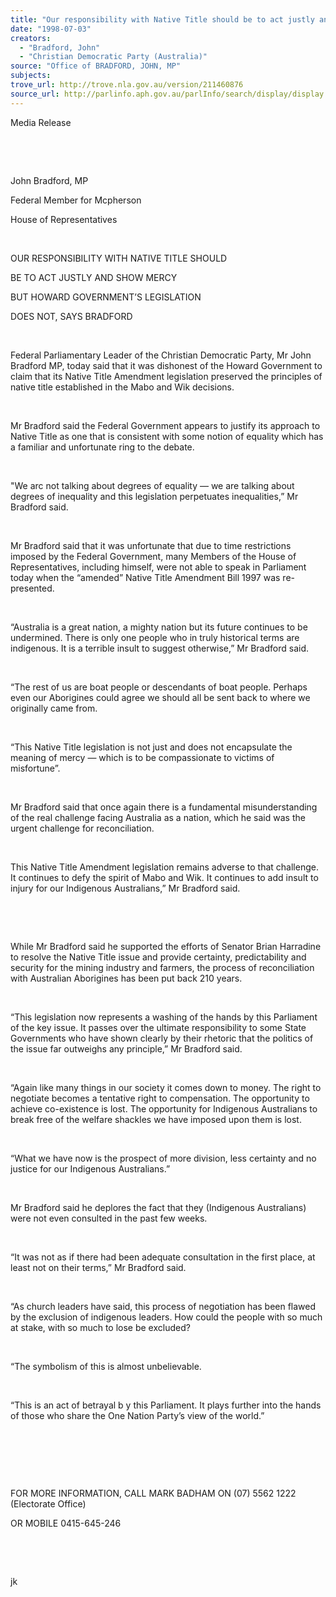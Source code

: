 ```yaml
---
title: "Our responsibility with Native Title should be to act justly and show mercy but Howard Government's legislation does not, says Bradford."
date: "1998-07-03"
creators:
  - "Bradford, John"
  - "Christian Democratic Party (Australia)"
source: "Office of BRADFORD, JOHN, MP"
subjects:
trove_url: http://trove.nla.gov.au/version/211460876
source_url: http://parlinfo.aph.gov.au/parlInfo/search/display/display.w3p;query=Id%3A%22media/pressrel/KE605%22
---
```


   

  Media Release

  

  

  John Bradford, MP

  Federal Member for Mcpherson

  House of Representatives

  

  OUR RESPONSIBILITY WITH NATIVE TITLE SHOULD

  BE TO ACT JUSTLY AND SHOW MERCY

  BUT HOWARD GOVERNMENT’S LEGISLATION

  DOES NOT, SAYS BRADFORD

  

  Federal Parliamentary Leader  of the Christian Democratic Party, 
Mr John Bradford MP, today said that it was dishonest of the Howard 
Government to claim that its Native Title Amendment legislation preserved 
the principles of native title established in the Mabo and Wik decisions.

  

 Mr Bradford said the Federal Government appears to 
justify its approach to Native Title as one that is consistent with 
some notion of equality which has a familiar and unfortunate ring to 
the debate.

  

 "We arc not talking about degrees of equality 
— we are talking about degrees of inequality and this legislation 
perpetuates inequalities,” Mr Bradford said.

  

 Mr Bradford said that it was unfortunate that due 
to time restrictions imposed by the Federal Government, many Members 
of the House of Representatives, including himself, were not able to 
speak in Parliament today when the “amended” Native Title Amendment 
Bill 1997 was re-presented.

  

 “Australia is a great nation, a mighty nation but 
its future continues to be undermined. There is only one people who 
in truly historical terms are indigenous. It is a terrible insult to 
suggest otherwise,” Mr Bradford said.

  

 “The rest of us are boat people or descendants of 
boat people. Perhaps even our Aborigines could agree we should all be 
sent back to where we originally came from.

  

 “This Native Title legislation is not just and does 
not encapsulate the meaning of mercy — which is to be compassionate 
to victims of misfortune”.

  

 Mr Bradford said that once again there is a fundamental 
misunderstanding of the real challenge facing Australia as a nation, 
which he said was the urgent challenge for reconciliation.

  

 This Native Title Amendment legislation remains adverse 
to that challenge. It continues to defy the spirit of Mabo and Wik. 
It continues to add insult to injury for our Indigenous Australians,” 
Mr Bradford said.

  

  

 While Mr Bradford said he supported the efforts of 
Senator Brian Harradine to resolve the Native Title issue and provide 
certainty, predictability and security for the mining industry and farmers, 
the process of reconciliation with Australian Aborigines has been put 
back 210 years.

  

 “This legislation now represents a washing of the 
hands by this Parliament of the key issue. It passes over the ultimate 
responsibility to some State Governments who have shown clearly by their 
rhetoric that the politics of the issue far outweighs any principle,” 
Mr Bradford said.

  

 “Again like many things in our society it comes 
down to money. The right to negotiate becomes a tentative right to compensation. 
The opportunity to achieve co-existence is lost. The opportunity for 
Indigenous Australians to break free of the welfare shackles we have 
imposed upon them is lost.

  

 “What we have now is the prospect of more division, 
less certainty and no justice for our Indigenous Australians.”

  

 Mr Bradford said he deplores the fact that they (Indigenous 
Australians) were not even consulted in the past few weeks.

  

 “It was not as if there had been adequate consultation 
in the first place, at least not on their terms,” Mr Bradford said.

  

 “As church leaders have said, this process of negotiation 
has been flawed by the exclusion of indigenous leaders. How could the 
people with so much at stake, with so much to lose be excluded?

  

  “The symbolism of this is almost unbelievable.

  

  “This is an act of betrayal b y this Parliament. It plays 
further into the hands of those who share the One Nation Party’s view 
of the world.”

  

  

  

  FOR MORE INFORMATION, CALL MARK BADHAM ON (07) 5562 1222 (Electorate 
Office)

  OR MOBILE 0415-645-246

  

  

  jk

